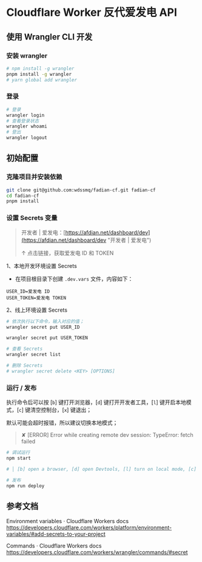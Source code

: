 # Cloudflare Worker 反代爱发电 API

## 使用 Wrangler CLI 开发

### 安装 wrangler

```bash
# npm install -g wrangler
pnpm install -g wrangler
# yarn global add wrangler

```

### 登录

```bash
# 登录
wrangler login
# 查看登录状态
wrangler whoami
# 登出
wrangler logout

```

## 初始配置

### 克隆项目并安装依赖

```bash
git clone git@github.com:wdssmq/fadian-cf.git fadian-cf
cd fadian-cf
pnpm install

```

### 设置 Secrets 变量

> 开发者 | 爱发电：[https://afdian.net/dashboard/dev](https://afdian.net/dashboard/dev "开发者 | 爱发电")
>
> ↑ 点击链接，获取爱发电 ID 和 TOKEN

1、本地开发环境设置 Secrets

- 在项目根目录下创建 `.dev.vars` 文件，内容如下：

```dotenv
USER_ID=爱发电 ID
USER_TOKEN=爱发电 TOKEN

```

2、线上环境设置 Secrets

```bash
# 依次执行以下命令，输入对应的值；
wrangler secret put USER_ID

wrangler secret put USER_TOKEN

# 查看 Secrets
wrangler secret list

# 删除 Secrets
# wrangler secret delete <KEY> [OPTIONS]
```

### 运行 / 发布


执行命令后可以按 \[`b`\] 键打开浏览器，\[`d`\] 键打开开发者工具，\[`l`\] 键开启本地模式，\[`c`\] 键清空控制台，\[`x`\] 键退出；

默认可能会超时报错，所以建议切换本地模式；

> ✘ [ERROR] Error while creating remote dev session: TypeError: fetch failed

```bash
# 调试运行
npm start

# │ [b] open a browser, [d] open Devtools, [l] turn on local mode, [c] clear console, [x] to exit

```

```bash
# 发布
npm run deploy

```


## 参考文档

Environment variables · Cloudflare Workers docs
https://developers.cloudflare.com/workers/platform/environment-variables/#add-secrets-to-your-project

Commands · Cloudflare Workers docs
https://developers.cloudflare.com/workers/wrangler/commands/#secret
